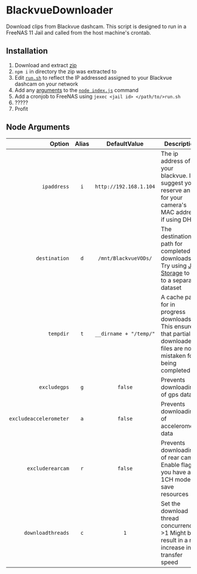 # BlackvueDownloader
Download clips from Blackvue dashcam. This script is designed to run in a FreeNAS 11 Jail and called from the host machine's crontab.

## Installation

1. Download and extract [zip](//github.com/GusGold/BlackvueDownloader/archive/master.zip)
2. `npm i` in directory the zip was extracted to
3. Edit [`run.sh`](//github.com/GusGold/BlackvueDownloader/blob/master/run.sh) to reflect the IP addressed assigned to your Blackvue dashcam on your network
4. Add any [arguments](#node-arguments) to the [`node index.js`](//github.com/GusGold/BlackvueDownloader/blob/master/run.sh#L3) command
5. Add a cronjob to FreeNAS using `jexec <jail id> </path/to/>run.sh`
6. ?????
7. Profit


## Node Arguments

Option | Alias | DefaultValue | Description
--: | :-: | :-: | ---
`ipaddress` | `i` | `http://192.168.1.104` | The ip address of your blackvue. I suggest you reserve an IP for your camera's MAC address if using DHCP
`destination` | `d` | `/mnt/BlackvueVODs/` | The destination path for completed downloads. Try using [Jail Storage](http://doc.freenas.org/11/jails.html#add-storage) to link to a separate dataset
`tempdir` | `t` | `__dirname + "/temp/"` | A cache path for in progress downloads. This ensures that partially downloaded files are not mistaken for being completed
`excludegps` | `g` | `false` | Prevents downloading of gps data
`excludeaccelerometer` | `a` | `false` | Prevents downloading of accelerometer data
`excluderearcam` | `r` | `false` | Prevents downloading of rear cam. Enable flag if you have a 1CH model to save resources
`downloadthreads` | `c` | `1` | Set the download thread concurrency. >1 Might be result in a net increase in transfer speed
